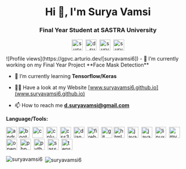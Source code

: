 <h1 align="center">Hi 👋, I'm Surya Vamsi</h1>
<h3 align="center">Final Year Student at SASTRA University</h3>
<p align="center">
<a href="https://dev.to/suryavamsi6" target="blank"><img align="center" src="https://cdn.jsdelivr.net/npm/simple-icons@3.0.1/icons/dev-dot-to.svg" alt="suryavamsi6" height="30" width="30" /></a>&nbsp;
<a href="https://twitter.com/d_suryavamsi" target="blank"><img align="center" src="https://cdn.jsdelivr.net/npm/simple-icons@3.0.1/icons/twitter.svg" alt="d_suryavamsi" height="30" width="30" /></a>&nbsp;
<a href="https://linkedin.com/in/surya-vamsi-d-78bb58111" target="blank"><img align="center" src="https://cdn.jsdelivr.net/npm/simple-icons@3.0.1/icons/linkedin.svg" alt="surya-vamsi-d-78bb58111" height="30" width="30" /></a>&nbsp;
<a href="https://www.reddit.com/user/suryavamsi06" targe="blank"><img align="center" src='https://cdn.jsdelivr.net/npm/simple-icons@3.0.1/icons/reddit.svg' alt='suryavamsi06' height='30' width="30"></a>
</p>
![Profile views](https://gpvc.arturio.dev/[suryavamsi6])
- 🔭 I’m currently working on my Final Year Project **Face Mask Detection**

- 🌱 I’m currently learning **Tensorflow/Keras**

- 👨‍💻 Have a look at my Website [www.suryavamsi6.github.io](www.suryavamsi6.github.io)

- 📫 How to reach me **d.suryavamsi@gmail.com**

**Language/Tools:**
<!-- BLOG-POST-LIST:START -->
<!-- BLOG-POST-LIST:END -->

<p align="left"><img src="https://devicons.github.io/devicon/devicon.git/icons/android/android-original-wordmark.svg" alt="android" height="30" width="30"/> <img src="https://devicons.github.io/devicon/devicon.git/icons/bootstrap/bootstrap-plain.svg" alt="bootstrap"  height="30" width="30"/>&nbsp; <img src="https://devicons.github.io/devicon/devicon.git/icons/c/c-original.svg" alt="c"  height="30" width="30"/> &nbsp;<img src="https://devicons.github.io/devicon/devicon.git/icons/cplusplus/cplusplus-original.svg" alt="cplusplus"  height="30" width="30"/>&nbsp; <img src="https://devicons.github.io/devicon/devicon.git/icons/css3/css3-original-wordmark.svg" alt="css3"  height="30" width="30"/>&nbsp; <img src="https://devicons.github.io/devicon/devicon.git/icons/django/django-original.svg" alt="django"  height="30" width="30"/>&nbsp; <img src="https://www.vectorlogo.zone/logos/firebase/firebase-icon.svg" alt="firebase"  height="30" width="30"/>&nbsp; <img src="https://www.vectorlogo.zone/logos/git-scm/git-scm-icon.svg" alt="git"  height="30" width="30"/> <img src="https://devicons.github.io/devicon/devicon.git/icons/html5/html5-original-wordmark.svg" alt="html5"  height="30" width="30"/> &nbsp;<img src="https://devicons.github.io/devicon/devicon.git/icons/java/java-original-wordmark.svg" alt="java"  height="30" width="30"/> &nbsp;<img src="https://devicons.github.io/devicon/devicon.git/icons/javascript/javascript-original.svg" alt="javascript"  height="30" width="30"/>&nbsp; <img src="https://devicons.github.io/devicon/devicon.git/icons/linux/linux-original.svg" alt="linux"  height="30" width="30"/>&nbsp; <img src="https://devicons.github.io/devicon/devicon.git/icons/mysql/mysql-original-wordmark.svg" alt="mysql" height="30" width="30"/> &nbsp;<img src="https://www.vectorlogo.zone/logos/opencv/opencv-icon.svg" alt="opencv"  height="30" width="30"/>&nbsp; <img src="https://devicons.github.io/devicon/devicon.git/icons/php/php-original.svg" alt="php" height="30" width="30"/>&nbsp; <img src="https://devicons.github.io/devicon/devicon.git/icons/python/python-original.svg" alt="python"  height="30" width="30"/>&nbsp; <img src="https://devicons.github.io/devicon/devicon.git/icons/sass/sass-original.svg" alt="sass"  height="30" width="30"/> &nbsp;<img src="https://www.vectorlogo.zone/logos/tensorflow/tensorflow-icon.svg" alt="tensorflow"  height="30" width="30"/></p><p><img align="left" src="https://github-readme-stats.vercel.app/api/top-langs/?username=suryavamsi6&theme=dracula" alt="suryavamsi6" /></p>

<p>&nbsp;<img align="center" src="https://github-readme-stats.vercel.app/api?username=suryavamsi6&show_icons=true&theme=dracula" alt="suryavamsi6" /></p>


